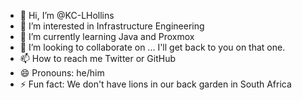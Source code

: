 - 👋 Hi, I’m @KC-LHollins
- 👀 I’m interested in Infrastructure Engineering
- 🌱 I’m currently learning Java and Proxmox
- 💞️ I’m looking to collaborate on ... I'll get back to you on that one. 
- 📫 How to reach me Twitter or GitHub
- 😄 Pronouns: he/him
- ⚡ Fun fact: We don't have lions in our back garden in South Africa 

<!---
KC-LHollins/KC-LHollins is a ✨ special ✨ repository because its `README.md` (this file) appears on your GitHub profile.
You can click the Preview link to take a look at your changes.
--->
